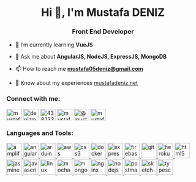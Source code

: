<h1 align="center">Hi 👋, I'm Mustafa DENIZ</h1>
<h3 align="center">Front End Developer</h3>

- 🌱 I’m currently learning **VueJS**

- 💬 Ask me about **AngularJS, NodeJS, ExpressJS, MongoDB**

- 📫 How to reach me **mustafa05deniz@gmail.com**

- 📄 Know about my experiences [mustafadeniz.net](mustafadeniz.net)

<h3 align="left">Connect with me:</h3>
<p align="left">
<a href="https://codepen.io/mustafa05deniz" target="blank"><img align="center" src="https://cdn.jsdelivr.net/npm/simple-icons@3.0.1/icons/codepen.svg" alt="mustafa05deniz" height="30" width="40" /></a>
<a href="https://linkedin.com/in/denizmustafa" target="blank"><img align="center" src="https://cdn.jsdelivr.net/npm/simple-icons@3.0.1/icons/linkedin.svg" alt="denizmustafa" height="30" width="40" /></a>
<a href="https://stackoverflow.com/users/4382338" target="blank"><img align="center" src="https://cdn.jsdelivr.net/npm/simple-icons@3.0.1/icons/stackoverflow.svg" alt="4382338" height="30" width="40" /></a>
<a href="https://codesandbox.com/mustafa deniz" target="blank"><img align="center" src="https://cdn.jsdelivr.net/npm/simple-icons@3.0.1/icons/codesandbox.svg" alt="mustafa deniz" height="30" width="40" /></a>
<a href="https://medium.com/@mustafa05deniz" target="blank"><img align="center" src="https://cdn.jsdelivr.net/npm/simple-icons@3.0.1/icons/medium.svg" alt="@mustafa05deniz" height="30" width="40" /></a>
<a href="https://www.hackerrank.com/mustafa05deniz" target="blank"><img align="center" src="https://cdn.jsdelivr.net/npm/simple-icons@3.0.1/icons/hackerrank.svg" alt="mustafa05deniz" height="30" width="40" /></a>
</p>

<h3 align="left">Languages and Tools:</h3>
<p align="left"> <a href="https://aws.amazon.com/amplify/" target="_blank"> <img src="https://docs.amplify.aws/assets/logo-dark.svg" alt="amplify" width="40" height="40"/> </a> <a href="https://angular.io" target="_blank"> <img src="https://devicons.github.io/devicon/devicon.git/icons/angularjs/angularjs-original.svg" alt="angularjs" width="40" height="40"/> </a> <a href="https://www.arduino.cc/" target="_blank"> <img src="https://cdn.worldvectorlogo.com/logos/arduino-1.svg" alt="arduino" width="40" height="40"/> </a> <a href="https://aws.amazon.com" target="_blank"> <img src="https://devicons.github.io/devicon/devicon.git/icons/amazonwebservices/amazonwebservices-original-wordmark.svg" alt="aws" width="40" height="40"/> </a> <a href="https://www.w3schools.com/css/" target="_blank"> <img src="https://devicons.github.io/devicon/devicon.git/icons/css3/css3-original-wordmark.svg" alt="css3" width="40" height="40"/> </a> <a href="https://www.docker.com/" target="_blank"> <img src="https://devicons.github.io/devicon/devicon.git/icons/docker/docker-original-wordmark.svg" alt="docker" width="40" height="40"/> </a> <a href="https://expressjs.com" target="_blank"> <img src="https://devicons.github.io/devicon/devicon.git/icons/express/express-original-wordmark.svg" alt="express" width="40" height="40"/> </a> <a href="https://firebase.google.com/" target="_blank"> <img src="https://www.vectorlogo.zone/logos/firebase/firebase-icon.svg" alt="firebase" width="40" height="40"/> </a> <a href="https://git-scm.com/" target="_blank"> <img src="https://www.vectorlogo.zone/logos/git-scm/git-scm-icon.svg" alt="git" width="40" height="40"/> </a> <a href="https://heroku.com" target="_blank"> <img src="https://www.vectorlogo.zone/logos/heroku/heroku-icon.svg" alt="heroku" width="40" height="40"/> </a> <a href="https://www.w3.org/html/" target="_blank"> <img src="https://devicons.github.io/devicon/devicon.git/icons/html5/html5-original-wordmark.svg" alt="html5" width="40" height="40"/> </a> <a href="https://jasmine.github.io/" target="_blank"> <img src="https://www.vectorlogo.zone/logos/jasmine/jasmine-icon.svg" alt="jasmine" width="40" height="40"/> </a> <a href="https://developer.mozilla.org/en-US/docs/Web/JavaScript" target="_blank"> <img src="https://devicons.github.io/devicon/devicon.git/icons/javascript/javascript-original.svg" alt="javascript" width="40" height="40"/> </a> <a href="https://www.linux.org/" target="_blank"> <img src="https://devicons.github.io/devicon/devicon.git/icons/linux/linux-original.svg" alt="linux" width="40" height="40"/> </a> <a href="https://mochajs.org" target="_blank"> <img src="https://www.vectorlogo.zone/logos/mochajs/mochajs-icon.svg" alt="mocha" width="40" height="40"/> </a> <a href="https://www.mongodb.com/" target="_blank"> <img src="https://devicons.github.io/devicon/devicon.git/icons/mongodb/mongodb-original-wordmark.svg" alt="mongodb" width="40" height="40"/> </a> <a href="https://www.nginx.com" target="_blank"> <img src="https://devicons.github.io/devicon/devicon.git/icons/nginx/nginx-original.svg" alt="nginx" width="40" height="40"/> </a> <a href="https://nodejs.org" target="_blank"> <img src="https://devicons.github.io/devicon/devicon.git/icons/nodejs/nodejs-original-wordmark.svg" alt="nodejs" width="40" height="40"/> </a> <a href="https://postman.com" target="_blank"> <img src="https://www.vectorlogo.zone/logos/getpostman/getpostman-icon.svg" alt="postman" width="40" height="40"/> </a> <a href="https://www.sketch.com/" target="_blank"> <img src="https://www.vectorlogo.zone/logos/sketchapp/sketchapp-icon.svg" alt="sketch" width="40" height="40"/> </a> <a href="https://www.typescriptlang.org/" target="_blank"> <img src="https://devicons.github.io/devicon/devicon.git/icons/typescript/typescript-original.svg" alt="typescript" width="40" height="40"/> </a> </p>
